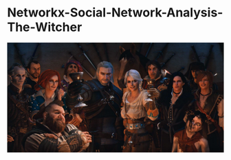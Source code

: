 # Networkx-Social-Network-Analysis-The-Witcher

![alt text](https://github.com/rog-SARTHAK/Networkx-Social-Network-Analysis-The-Witcher/blob/main/Media/The%20Witcher%20Family.jpeg)
